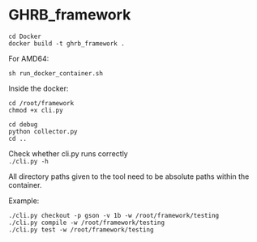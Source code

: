 # GHRB_framework
```
cd Docker
docker build -t ghrb_framework .
```

For AMD64:

```
sh run_docker_container.sh
```

Inside the docker:

```
cd /root/framework
chmod +x cli.py

cd debug
python collector.py
cd ..
```

Check whether cli.py runs correctly  
`./cli.py -h`  

All directory paths given to the tool need to be absolute paths within the container.

Example:  

```
./cli.py checkout -p gson -v 1b -w /root/framework/testing
./cli.py compile -w /root/framework/testing
./cli.py test -w /root/framework/testing
```

